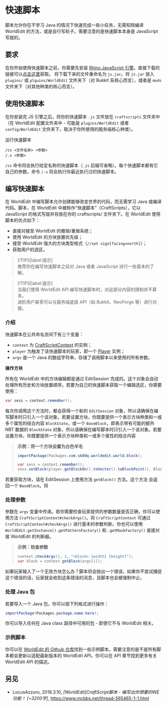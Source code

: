 # 快速脚本

脚本允许你在不学习 Java 的情况下快速完成一些小任务，无需知晓编译 WorldEdit 的方法，或是自行写轮子。需要注意的是快速脚本本身是 JavaScript 写就的。

## 要求

在你开始使用快速脚本之前，你需要先安装 [Rhino JavaScript 引擎](https://github.com/mozilla/rhino/releases)。直接下载的链接可以[点击这里](https://github.com/mozilla/rhino/releases/download/Rhino1_7_13_Release/rhino-runtime-1.7.13.jar)获取。
将下载下来的文件重命名为 `js.jar`。将 `js.jar` 放入 `plugins/` 或 `plguins/WorldEdit` 文件夹下（对 Bukkit 系核心而言），或者是 `mods` 文件夹下（对其他种类的核心而言）。

## 使用快速脚本

在你安装完 JS 引擎之后，将你的快速脚本 `.js` 文件放在 `craftscripts` 文件夹中（在 WorldEdit 配置文件夹中 - 可能是 `plugins/WorldEdit` 或者 `config/WorldEdit` 文件夹下，取决于你所使用的服务端核心种类）。

运行快速脚本

```
/cs <文件名称> <参数>
/.s <参数>
```

`/cs` 命令将会执行给定名称的快速脚本（`.js` 后缀可省略）。每个快速脚本都有它自己的参数。命令 `/.s` 将会执行你最近执行过的快速脚本。

## 编写快速脚本

在 WorldEdit 中编写脚本允许创建能够改变世界的代码，而无需学习 Java 或编译代码。脚本，在 WorldEdit 中被称作“快速脚本”（CraftScripts），它以 JavaScript 的格式写就并存放在你的 craftscripts/ 文件夹下。在 WorldEdit 使用脚本的优点如下：

* 直接对接至 WorldEdit 的撤销/重做系统；
* 使用 WorldEdit 的方块放置优先级；
* 接受 WorldEdit 强大的方块类型格式（`//set sign[facing=north]`）；
* 获取用户的选区。

> [!TIPS|label:提示]    
> 推荐你在编写快速脚本之前对 Java 或者 JavaScript 进行一些基本的了解。

> [!TIPS|label:提示]    
> 当我们使用 WorldEdit API 编写快速脚本时，对这部分内容的限制并不算多。    
> 进阶用户甚至可以与服务端底层 API（如 Bukkit、NeoForge 等）进行对接。

### 介绍

快速脚本在公共命名空间下有三个变量：


* `context` 为 [CraftScriptContext](https://github.com/EngineHub/WorldEdit/blob/master/worldedit-core/src/main/java/com/sk89q/worldedit/scripting/CraftScriptContext.java) 的实例；
* `player` 为触发了该快速脚本的玩家，即一个 [Player](https://github.com/EngineHub/WorldEdit/blob/master/worldedit-core/src/main/java/com/sk89q/worldedit/entity/Player.java) 实例；
* `argv` 是一个 Java 的数组字符串，存储了调用脚本以来使用的所有参数。


**操作方块**

所有在 WorldEdit 中的方块编辑都是通过 EditSession 完成的。这个对象会自动处理所有历史和方块放置顺序。若要为自己的快速脚本获取一个编辑选区，你需要使用：
```Java
var sess = context.remember();
```
每次你调用这个方法时，都会获得一个新的 `EditSession` 对象，所以请确保在编写脚本时只引入一个该对象。若要设置方块，你既要提供一个表示方块种类和一或多个属性的结合内容 `BlockState`，或一个 `BaseBlock`，即表示带有可能的额外 NBT 数据的 `BlockState` 对象，所以请确保在编写脚本时只引入一个该对象。若要设置方块，你既要提供一个表示方块种类和一或多个属性的结合内容
> **示例：将一个方块设置为白色羊毛**
> ```Java
> importPackage(Packages.com.sk89q.worldedit.world.block);
> 
> var sess = context.remember();
> sess.setBlock(player.getBlockOn().toVector().toBlockPoint(), BlockTypes.WHITE_WOOL.getDefaultState());
> ```

若要获取方块，请在 EditSession 上使用方法 `getBlock()` 方法。这个方法 会返回一个 `BaseBlock`。将

### 处理参数

参数在 `argv` 变量中传递。若你需要检查玩家提供的参数数量是否正确，你可以使用方法 `CraftScriptContext#checkArgs()`。将
`CraftScriptContext` 可通过 `CraftScriptContext#checkArgs()` 进行基本的参数判断。你也可以使用 `WorldEdit.getInstance().getPatternFactory()` 和 `.getMaskFactory()` 直接对接 WorldEdit 的判断器。

> **示例：检查参数**
> ```Java
> context.checkArgs(1, 3, "<block> [width] [height]");
> var block = context.getBlock(argv[1]);
> ```

如果玩家输入了一个无效方块怎么办？脚本将会抛出一个错误，如果你不尝试捕捉这个错误的话，玩家就会收到这条错误的消息，且脚本也会被强制中止。

### 处理 Java 包

若要导入一个 Java 包，你可以按下列格式进行操作：
```Java
importPackage(Packages.package.name.here);
```

你可以导入任何在 Java class 路径中可用的包 - 即使它不与 WorldEdit 相关。

### 示例脚本

你可以在 [WorldEdit 的 Github 仓库](https://github.com/EngineHub/WorldEdit/tree/master/contrib/craftscripts)找到一些示例脚本。需要注意的是不是所有脚本都会更新以适配最新版本的 WorldEdit API。你可以在 API 章节找到更多有关 WorldEdit API 的描述。

## 另见

* LocusAzzuro, 2016.3.10, *[WorldEdit]CraftScript脚本 - 编写出你想要的WE功能！ [~3200字]*, https://www.mcbbs.net/thread-565465-1-1.html
